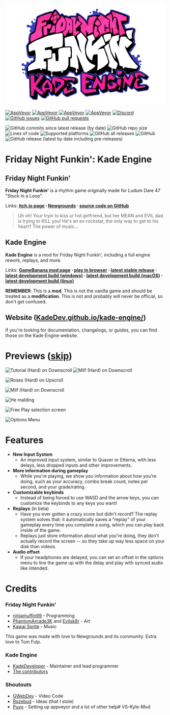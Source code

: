
![Kade Engine logo](assets/preload/images/KadeEngineLogo.png)

[![AppVeyor](https://img.shields.io/appveyor/build/KadeDev/Kade-Engine-Windows?label=windows%20build)](https://ci.appveyor.com/project/KadeDev/kade-engine-windows/branch/master/artifacts) [![AppVeyor](https://img.shields.io/appveyor/build/KadeDev/Kade-Engine-Macos?label=macOS%20build)](https://ci.appveyor.com/project/KadeDev/kade-engine-macos/branch/master/artifacts)  [![AppVeyor](https://img.shields.io/appveyor/build/KadeDev/Kade-Engine-Linux?label=linux%20build)](https://ci.appveyor.com/project/KadeDev/kade-engine-linux/branch/master/artifacts) [![AppVeyor](https://img.shields.io/appveyor/build/daniel11420/KadeEngineWeb?label=html5&20build)](https://ci.appveyor.com/project/daniel11420/KadeEngineWeb) [![Discord](https://img.shields.io/discord/808039740464300104?label=discord)](https://discord.gg/MG6GQFh52U) [![GitHub issues](https://img.shields.io/github/issues/KadeDev/Kade-Engine)](https://github.com/KadeDev/Kade-Engine/issues) [![GitHub pull requests](https://img.shields.io/github/issues-pr/KadeDev/Kade-Engine)](https://github.com/KadeDev/Kade-Engine/pulls) []() []()

![GitHub commits since latest release (by date)](https://img.shields.io/github/commits-since/KadeDev/Kade-Engine/latest) ![GitHub repo size](https://img.shields.io/github/repo-size/KadeDev/Kade-Engine) ![Lines of code](https://img.shields.io/tokei/lines/github/KadeDev/Kade-Engine) ![Supported platforms](https://img.shields.io/badge/supported%20platforms-windows%2C%20macOS%2C%20linux%2C%20html5-blue) ![GitHub all releases](https://img.shields.io/github/downloads/KadeDev/Kade-Engine/total) ![GitHub](https://img.shields.io/github/license/KadeDev/Kade-Engine) ![GitHub release (latest by date including pre-releases)](https://img.shields.io/github/v/release/KadeDev/Kade-Engine?include_prereleases&label=latest%20version) 

# Friday Night Funkin': Kade Engine
## Friday Night Funkin'
**Friday Night Funkin'** is a rhythm game originally made for Ludum Dare 47 "Stuck In a Loop".

Links: **[itch.io page](https://ninja-muffin24.itch.io/funkin) ⋅ [Newgrounds](https://www.newgrounds.com/portal/view/770371) ⋅ [source code on GitHub](https://github.com/ninjamuffin99/Funkin)**
> Uh oh! Your tryin to kiss ur hot girlfriend, but her MEAN and EVIL dad is trying to KILL you! He's an ex-rockstar, the only way to get to his heart? The power of music... 

## Kade Engine
**Kade Engine** is a mod for Friday Night Funkin', including a full engine rework, replays, and more.

Links: **[GameBanana mod page](https://gamebanana.com/gamefiles/16761) ⋅ [play in browser](https://funkin.puyo.xyz) ⋅ [latest stable release](https://github.com/KadeDev/Kade-Engine/releases/latest) ⋅ [latest development build (windows)](https://ci.appveyor.com/project/KadeDev/kade-engine-windows/branch/master/artifacts) ⋅ [latest development build (macOS)](https://ci.appveyor.com/project/KadeDev/kade-engine-macos/branch/master/artifacts) ⋅ [latest development build (linux)](https://ci.appveyor.com/project/KadeDev/kade-engine-linux/branch/master/artifacts)**

**REMEMBER**: This is a **mod**. This is not the vanilla game and should be treated as a **modification**. This is not and probably will never be official, so don't get confused.

## Website ([KadeDev.github.io/kade-engine/](https://KadeDev.github.io/Kade-Engine/))
If you're looking for documentation, changelogs, or guides, you can find those on the Kade Engine website.

# Previews ([skip](#features))

![Tutorial (Hard) on Downscroll](https://user-images.githubusercontent.com/15311104/113989685-fa5aea80-9850-11eb-9180-f5819a774c79.gif) ![Milf (Hard) on Downscroll](https://user-images.githubusercontent.com/15311104/113990845-2c208100-9852-11eb-8e6d-f1c9e8439871.gif)

![Roses (Hard) on Upscroll](https://user-images.githubusercontent.com/15311104/113993573-e31dfc00-9854-11eb-82ae-1f29dc8a0b04.png)

![Milf (Hard) on Downscroll](https://user-images.githubusercontent.com/15311104/113991654-f4660900-9852-11eb-8c3d-f3927571f19b.png)

![He malding](https://user-images.githubusercontent.com/15311104/113993693-02b52480-9855-11eb-9975-eb8a7a1be8d1.png)

![Free Play selection screen](https://i.imgur.com/LR0eWIC.png)

![Options Menu](https://i.imgur.com/LBXW9C1.png)

# Features

 - **New Input System**
	 - An improved input system, similar to Quaver or Etterna, with less delays, less dropped inputs and other improvements.
 - **More information during gameplay**
	 - While you're playing, we show you information about how you're doing, such as your accuracy, combo break count, notes per second, and your grade/rating.
 - **Customizable keybinds**
	 - Instead of being forced to use WASD and the arrow keys, you can customize the keybinds to any keys you want!
 - **Replays** (in beta)
	 - Have you ever gotten a crazy score but didn't record? The replay system solves that: it automatically saves a "replay" of your gameplay every time you complete a song, which you can play back inside of the game. 
	 - Replays just store information about what you're doing, they don't actually record the screen -- so they take up way less space on your disk than videos.
 - **Audio offset**
	 - If your headphones are delayed, you can set an offset in the options menu to line the game up with the delay and play with synced audio like intended.

# Credits
### Friday Night Funkin'
 - [ninjamuffin99](https://twitter.com/ninja_muffin99) - Programming
 - [PhantomArcade3K](https://twitter.com/phantomarcade3k) and [Evilsk8r](https://twitter.com/evilsk8r) - Art
 - [Kawai Sprite](https://twitter.com/kawaisprite) - Music

This game was made with love to Newgrounds and its community. Extra love to Tom Fulp.
### Kade Engine
- [KadeDeveloper](https://twitter.com/KadeDeveloper) - Maintainer and lead programmer
- [The contributors](https://github.com/KadeDev/Kade-Engine/graphs/contributors)


### Shoutouts
- [GWebDev](https://github.com/GrowtopiaFli) - Video Code
- [Rozebud](https://github.com/ThatRozebudDude) - Ideas (that I stole)
- [Puyo](https://github.com/daniel11420) - Setting up appveyor and a lot of other help# VS-Kyle-Mod

